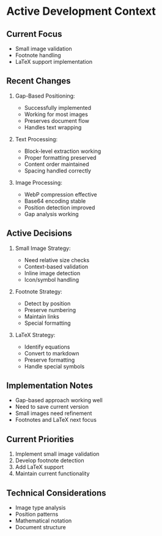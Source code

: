 # Active Development Context

## Current Focus
- Small image validation
- Footnote handling
- LaTeX support implementation

## Recent Changes
1. Gap-Based Positioning:
   - Successfully implemented
   - Working for most images
   - Preserves document flow
   - Handles text wrapping

2. Text Processing:
   - Block-level extraction working
   - Proper formatting preserved
   - Content order maintained
   - Spacing handled correctly

3. Image Processing:
   - WebP compression effective
   - Base64 encoding stable
   - Position detection improved
   - Gap analysis working

## Active Decisions
1. Small Image Strategy:
   - Need relative size checks
   - Context-based validation
   - Inline image detection
   - Icon/symbol handling

2. Footnote Strategy:
   - Detect by position
   - Preserve numbering
   - Maintain links
   - Special formatting

3. LaTeX Strategy:
   - Identify equations
   - Convert to markdown
   - Preserve formatting
   - Handle special symbols

## Implementation Notes
- Gap-based approach working well
- Need to save current version
- Small images need refinement
- Footnotes and LaTeX next focus

## Current Priorities
1. Implement small image validation
2. Develop footnote detection
3. Add LaTeX support
4. Maintain current functionality

## Technical Considerations
- Image type analysis
- Position patterns
- Mathematical notation
- Document structure

